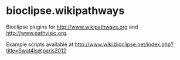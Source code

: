 bioclipse.wikipathways
======================

Bioclipse plugins for http://www.wikipathways.org and http://www.pathvisio.org.

Example scripts available at http://www.wiki.bioclipse.net/index.php?title=Swat4ls@paris2012
